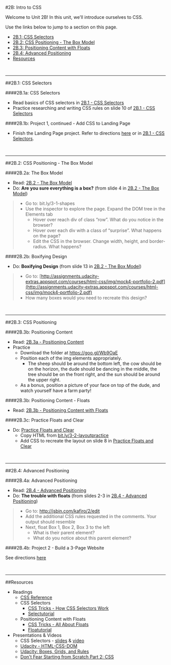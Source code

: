 #2B: Intro to CSS

Welcome to Unit 2B!  In this unit, we'll introduce ourselves to CSS.

Use the links below to jump to a section on this page.

- [2B.1: CSS Selectors](#2B1-css-selectors)
- [2B.2: CSS Positioning - The Box Model](#2B2-boxmodel)
- [2B.3: Positioning Content with Floats](#2B3-float)
- [2B.4: Advanced Positioning](#2B4-advanced)
- [Resources](#resources)

<br>
<hr height="10px">
##<a id="2B1-css-selectors">2B.1: CSS Selectors</a>

####2B.1a: CSS Selectors
- Read basics of CSS selectors in [2B.1 - CSS Selectors](https://docs.google.com/presentation/d/1Gs9I608u4gGIy3oJIAJmLUXduax05i8d0vvIsdbaDlM/edit?usp=sharing)
- Practice researching and writing CSS rules on slide 10 of [2B.1 - CSS Selectors](https://docs.google.com/presentation/d/1Gs9I608u4gGIy3oJIAJmLUXduax05i8d0vvIsdbaDlM/edit?usp=sharing)


####2B.1b: Project 1, continued - Add CSS to Landing Page


- Finish the Landing Page project.  Refer to directions [here](https://github.com/fma2/pcp-intro-web-development/blob/master/assignments/project1.md#part-2---css) or in [2B.1 - CSS Selectors](https://docs.google.com/presentation/d/1Gs9I608u4gGIy3oJIAJmLUXduax05i8d0vvIsdbaDlM/edit?usp=sharing).


<br>
<hr height="10px">
##<a id="2B2-boxmodel">2B.2: CSS Positioning - The Box Model</a>

####2B.2a: The Box Model
- Read: [2B.2 - The Box Model](https://docs.google.com/presentation/d/1CBYD9bsQmbMLX5sZINM4B6Bx5oFDcE64_jezmKzvHLQ/edit?usp=sharing)
- Do: **Are you sure everything is a box?** (from slide 4 in [2B.2 - The Box Model](https://docs.google.com/presentation/d/1CBYD9bsQmbMLX5sZINM4B6Bx5oFDcE64_jezmKzvHLQ/edit?usp=sharing))

> - Go to: bit.ly/3-1-shapes
> - Use the inspector to explore the page. Expand the DOM tree in the Elements tab
>	- Hover over reach div of class “row”. What do you notice in the browser?
>	- Hover over each div with a class of “surprise”. What happens on the page?
>	- Edit the CSS in the browser. Change width, height, and border-radius. What happens?


####2B.2b: Boxifying Design

- Do: **Boxifying Design** (from slide 13 in [2B.2 - The Box Model](https://docs.google.com/presentation/d/1CBYD9bsQmbMLX5sZINM4B6Bx5oFDcE64_jezmKzvHLQ/edit?usp=sharing))
> - Go to: [http://assignments.udacity-extras.appspot.com/courses/html-css/img/mock4-portfolio-2.pdf](http://assignments.udacity-extras.appspot.com/courses/html-css/img/mock4-portfolio-2.pdf)
> - How many boxes would you need to recreate this design?



<br>
<hr height="10px">
##<a id="2B3-float">2B.3: CSS Positioning</a>

####2B.3b: Positioning Content
- Read: [2B.3a - Positioning Content](https://docs.google.com/presentation/d/10uKgxFIwK9k04J6Zvg5GjS6NUOW-Y4tR8VDeRaVj35c/edit?usp=sharing)
- Practice
	- Download the folder at https://goo.gl/Wb9OaE
	- Position each of the img elements appropriately. 
		- The sheep should be around the bottom left, the cow should be on the horizon, the dude should be dancing in the middle, the tree should be on the front right, and the sun should be around the upper right.
	- As a bonus, position a picture of your face on top of the dude, and watch yourself have a farm party!


####2B.3b: Positioning Content - Floats
- Read: [2B.3b - Positioning Content with Floats](https://docs.google.com/presentation/d/1izl1PtVtrL195T07F1cnM2WmlUtkbhvPRMvCY0MPPcg/edit?usp=sharing)

####2B.3c: Practice Floats and Clear
- Do: [Practice Floats and Clear](https://docs.google.com/presentation/d/1izl1PtVtrL195T07F1cnM2WmlUtkbhvPRMvCY0MPPcg/edit?usp=sharing)
	- Copy HTML from [bit.ly/3-2-layoutpractice](bit.ly/3-2-layoutpractice)
	- Add CSS to recreate the layout on slide 8 in [Practice Floats and Clear](https://docs.google.com/presentation/d/1izl1PtVtrL195T07F1cnM2WmlUtkbhvPRMvCY0MPPcg/edit?usp=sharing)

<br>
<hr height="10px">

##<a id="2B4-advanced">2B.4: Advanced Positioning</a>

####2B.4a: Advanced Positioning
- Read: [2B.4 - Advanced Positioning](https://docs.google.com/presentation/d/1TJsbjGFoKpD_-z-vII96heo1LyV5z7NlxJjXuqmJ_gA/edit?usp=sharing)
- Do: **The trouble with floats** (from slides 2-3 in [2B.4 - Advanced Positioning](https://docs.google.com/presentation/d/1TJsbjGFoKpD_-z-vII96heo1LyV5z7NlxJjXuqmJ_gA/edit?usp=sharing))

> - Go to: http://jsbin.com/kafiro/2/edit
> - Add the additional CSS rules requested in the comments. Your output should resemble
> - Next, float Box 1, Box 2, Box 3 to the left
>	- What is their parent element?
>	- What do you notice about this parent element?



####2B.4b: Project 2 - Build a 3-Page Website

See directions [here](https://github.com/fma2/pcp-intro-web-development/blob/master/assignments/project2.md)

<br>
<hr height="10px">

##<a id="resources">Resources</a>

- Readings
	- [CSS Reference](https://developer.mozilla.org/en-US/docs/Web/CSS/Reference)
	- CSS Selectors
		- [CSS Tricks - How CSS Selectors Work](https://css-tricks.com/how-css-selectors-work/)
		- [Selectutorial](http://css.maxdesign.com.au/selectutorial/rule.htm)
	- Positioning Content with Floats
		- [CSS Tricks - All About Floats](https://css-tricks.com/all-about-floats/)
		- [Floatutorial](http://css.maxdesign.com.au/floatutorial/)
- Presentations & Videos
	- CSS Selectors - [slides](http://www.teaching-materials.org/htmlcss-1day/css-selectors/slides.html#slide1) & [video](https://www.youtube.com/watch?v=wQXvat7IHmk)
	- [Udacity - HTML-CSS-DOM](https://www.youtube.com/watch?t=152&v=tSv2KIF7uE4)
	- [Udacity: Boxes, Grids, and Rules](https://www.youtube.com/watch?v=fvtm9lK-JM0)
	- [Don't Fear Starting from Scratch Part 2: CSS](http://www.dontfeartheinternet.com/css/don%E2%80%99t-fear-starting-from-scratch-2)
	